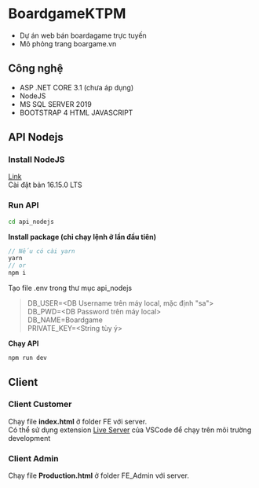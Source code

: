 # BoardgameKTPM

- Dự án web bán boardagame trực tuyến
- Mô phỏng trang boargame.vn

## Công nghệ

- ASP .NET CORE 3.1 (chưa áp dụng)
- NodeJS
- MS SQL SERVER 2019
- BOOTSTRAP 4 HTML JAVASCRIPT

## API Nodejs

### Install NodeJS

[Link](https://nodejs.org/en/)  
Cài đặt bản 16.15.0 LTS

### Run API

```cmd
cd api_nodejs
```

**Install package (chỉ chạy lệnh ở lần đầu tiên)**

```js
// Nếu có cài yarn
yarn
// or
npm i
```

Tạo file .env trong thư mục api_nodejs

> DB_USER=<DB Username trên máy local, mặc định "sa">  
> DB_PWD=<DB Password trên máy local>  
> DB_NAME=Boardgame  
> PRIVATE_KEY=<String tùy ý>

**Chạy API**

```npm
npm run dev
```

## Client

### Client Customer

Chạy file **index.html** ở folder FE với server.  
Có thể sử dụng extension [Live Server](https://marketplace.visualstudio.com/items?itemName=ritwickdey.LiveServer) của VSCode để chạy trên môi trường development

### Client Admin

Chạy file **Production.html** ở folder FE_Admin với server.

